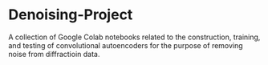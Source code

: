 # Denoising-Project
A collection of Google Colab notebooks related to the construction, training, and testing of convolutional autoencoders for the purpose of removing noise from diffractioin data.  
